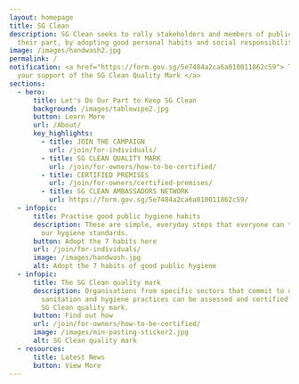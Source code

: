 ```yaml
---
layout: homepage
title: SG Clean
description: SG Clean seeks to rally stakeholders and members of public to do
  their part, by adopting good personal habits and social responsibility.
image: /images/handwash2.jpg
permalink: /
notification: <a href="https://form.gov.sg/5e7484a2ca6a010011862c59"> Thank you for
  your support of the SG Clean Quality Mark </a>
sections:
  - hero:
      title: Let's Do Our Part to Keep SG Clean
      background: /images/tablewipe2.jpg
      button: Learn More
      url: /About/
      key_highlights:
        - title: JOIN THE CAMPAIGN
          url: /join/for-individuals/
        - title: SG CLEAN QUALITY MARK
          url: /join/for-owners/how-to-be-certified/
        - title: CERTIFIED PREMISES
          url: /join/for-owners/certified-premises/
        - title: SG CLEAN AMBASSADORS NETWORK
          url: https://form.gov.sg/5e7484a2ca6a010011862c59/
  - infopic:
      title: Practise good public hygiene habits
      description: These are simple, everyday steps that everyone can take to improve
        our hygiene standards.
      button: Adopt the 7 habits here
      url: /join/for-individuals/
      image: /images/handwash.jpg
      alt: Adopt the 7 habits of good public hygiene
  - infopic:
      title: The SG Clean quality mark
      description: Organisations from specific sectors that commit to upholding good
        sanitation and hygiene practices can be assessed and certified with the
        SG Clean quality mark.
      button: Find out how
      url: /join/for-owners/how-to-be-certified/
      image: /images/min-pasting-sticker2.jpg
      alt: SG Clean quality mark
  - resources:
      title: Latest News
      button: View More
---
```

